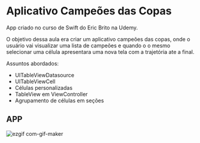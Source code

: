 
<h1>Aplicativo Campeões das Copas</h1>
  
App criado no curso de Swift do Eric Brito na Udemy.

O objetivo dessa aula era criar um aplicativo campeões das copas, onde o usuário vai visualizar uma lista de campeões e quando o o mesmo selecionar uma célula apresentara uma nova tela com a trajetória ate a final. 

Assuntos abordados:

* UITableViewDatasource
* UITableViewCell
* Células personalizadas
* TableView em ViewController
* Agrupamento de células em seções


<h2>APP</h2>


![ezgif com-gif-maker](https://user-images.githubusercontent.com/88335633/133940146-bd46fa7d-a6fb-43e7-8363-a121d8550aac.gif)
